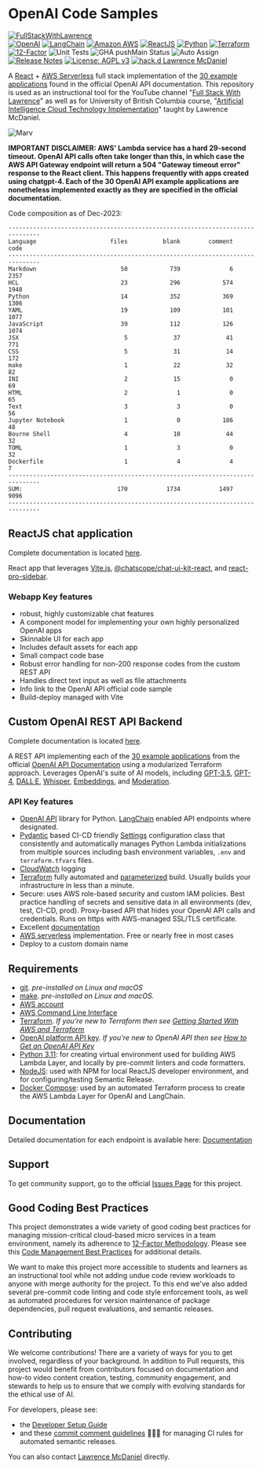 # OpenAI Code Samples

[![FullStackWithLawrence](https://a11ybadges.com/badge?text=FullStackWithLawrence&badgeColor=orange&logo=youtube&logoColor=282828)](https://www.youtube.com/@FullStackWithLawrence)<br>
[![OpenAI](https://a11ybadges.com/badge?logo=openai)](https://platform.openai.com/)
[![LangChain](https://a11ybadges.com/badge?text=LangChain&badgeColor=0834ac)](https://www.langchain.com/)
[![Amazon AWS](https://a11ybadges.com/badge?logo=amazonaws)](https://aws.amazon.com/)
[![ReactJS](https://a11ybadges.com/badge?logo=react)](https://react.dev/)
[![Python](https://a11ybadges.com/badge?logo=python)](https://www.python.org/)
[![Terraform](https://a11ybadges.com/badge?logo=terraform)](https://www.terraform.io/)<br>
[![12-Factor](https://img.shields.io/badge/12--Factor-Compliant-green.svg)](./doc/Twelve_Factor_Methodology.md)
![Unit Tests](https://github.com/FullStackWithLawrence/aws-openai/actions/workflows/testsPython.yml/badge.svg?branch=main)
![GHA pushMain Status](https://img.shields.io/github/actions/workflow/status/FullStackWithLawrence/aws-openai/pushMain.yml?branch=main)
![Auto Assign](https://github.com/FullStackwithLawrence/aws-openai/actions/workflows/auto-assign.yml/badge.svg)
[![Release Notes](https://img.shields.io/github/release/FullStackWithLawrence/aws-openai)](https://github.com/FullStackWithLawrence/aws-openai/releases)
[![License: AGPL v3](https://img.shields.io/badge/License-AGPL_v3-blue.svg)](https://www.gnu.org/licenses/agpl-3.0)
[![hack.d Lawrence McDaniel](https://img.shields.io/badge/hack.d-Lawrence%20McDaniel-orange.svg)](https://lawrencemcdaniel.com)

A [React](https://react.dev/) + [AWS Serverless](https://aws.amazon.com/serverless/) full stack implementation of the [30 example applications](https://platform.openai.com/examples) found in the official OpenAI API documentation. This repository is used as an instructional tool for the YouTube channel "[Full Stack With Lawrence](https://youtube.com/@FullStackWithLawrence)" as well as for University of British Columbia course, "[Artificial Intelligence Cloud Technology Implementation](https://extendedlearning.ubc.ca/courses/artificial-intelligence-cloud-technology-implementation/mg202)" taught by Lawrence McDaniel.

![Marv](https://cdn.lawrencemcdaniel.com/marv.gif)

**IMPORTANT DISCLAIMER: AWS' Lambda service has a hard 29-second timeout. OpenAI API calls often take longer than this, in which case the AWS API Gateway endpoint will return a 504 "Gateway timeout error" response to the React client. This happens frequently with apps created using chatgpt-4. Each of the 30 OpenAI API example applications are nonetheless implemented exactly as they are specified in the official documentation.**

Code composition as of Dec-2023:

```console
-------------------------------------------------------------------------------
Language                     files          blank        comment           code
-------------------------------------------------------------------------------
Markdown                        50            739              6           2357
HCL                             23            296            574           1948
Python                          14            352            369           1306
YAML                            19            109            101           1077
JavaScript                      39            112            126           1074
JSX                              5             37             41            771
CSS                              5             31             14            172
make                             1             22             32             82
INI                              2             15              0             69
HTML                             2              1              0             65
Text                             3              3              0             56
Jupyter Notebook                 1              0            186             48
Bourne Shell                     4             10             44             32
TOML                             1              3              0             32
Dockerfile                       1              4              4              7
-------------------------------------------------------------------------------
SUM:                           170           1734           1497           9096
-------------------------------------------------------------------------------
```

## ReactJS chat application

Complete documentation is located [here](./client/).

React app that leverages [Vite.js](https://github.com/FullStackWithLawrence/aws-openai), [@chatscope/chat-ui-kit-react](https://www.npmjs.com/package/@chatscope/chat-ui-kit-react), and [react-pro-sidebar](https://www.npmjs.com/package/react-pro-sidebar).

### Webapp Key features

- robust, highly customizable chat features
- A component model for implementing your own highly personalized OpenAI apps
- Skinnable UI for each app
- Includes default assets for each app
- Small compact code base
- Robust error handling for non-200 response codes from the custom REST API
- Handles direct text input as well as file attachments
- Info link to the OpenAI API official code sample
- Build-deploy managed with Vite

## Custom OpenAI REST API Backend

Complete documentation is located [here](./api/).

A REST API implementing each of the [30 example applications](https://platform.openai.com/examples) from the official [OpenAI API Documentation](https://platform.openai.com/docs/api-reference/making-requests?lang=python) using a modularized Terraform approach. Leverages OpenAI's suite of AI models, including [GPT-3.5](https://platform.openai.com/docs/models/gpt-3-5), [GPT-4](https://platform.openai.com/docs/models/gpt-4), [DALL·E](https://platform.openai.com/docs/models/dall-e), [Whisper](https://platform.openai.com/docs/models/whisper), [Embeddings](https://platform.openai.com/docs/models/embeddings), and [Moderation](https://platform.openai.com/docs/models/moderation).

### API Key features

- [OpenAI API](https://pypi.org/project/openai/) library for Python. [LangChain](https://www.langchain.com/) enabled API endpoints where designated.
- [Pydantic](https://docs.pydantic.dev/latest/) based CI-CD friendly [Settings](./api/terraform/python/openai_api/common/README.md) configuration class that consistently and automatically manages Python Lambda initializations from multiple sources including bash environment variables, `.env` and `terraform.tfvars` files.
- [CloudWatch](https://aws.amazon.com/cloudwatch/) logging
- [Terraform](https://www.terraform.io/) fully automated and [parameterized](./api/terraform/terraform.tfvars) build. Usually builds your infrastructure in less than a minute.
- Secure: uses AWS role-based security and custom IAM policies. Best practice handling of secrets and sensitive data in all environments (dev, test, CI-CD, prod). Proxy-based API that hides your OpenAI API calls and credentials. Runs on https with AWS-managed SSL/TLS certificate.
- Excellent [documentation](./doc/)
- [AWS serverless](https://aws.amazon.com/serverless/) implementation. Free or nearly free in most cases
- Deploy to a custom domain name

## Requirements

- [git](https://git-scm.com/book/en/v2/Getting-Started-Installing-Git). _pre-installed on Linux and macOS_
- [make](https://gnuwin32.sourceforge.net/packages/make.htm). _pre-installed on Linux and macOS._
- [AWS account](https://aws.amazon.com/)
- [AWS Command Line Interface](https://aws.amazon.com/cli/)
- [Terraform](https://www.terraform.io/).
  _If you're new to Terraform then see [Getting Started With AWS and Terraform](./doc/TERRAFORM_GETTING_STARTED_GUIDE.md)_
- [OpenAI platform API key](https://platform.openai.com/).
  _If you're new to OpenAI API then see [How to Get an OpenAI API Key](./doc/OPENAI_API_GETTING_STARTED_GUIDE.md)_
- [Python 3.11](https://www.python.org/downloads/): for creating virtual environment used for building AWS Lambda Layer, and locally by pre-commit linters and code formatters.
- [NodeJS](https://nodejs.org/en/download): used with NPM for local ReactJS developer environment, and for configuring/testing Semantic Release.
- [Docker Compose](https://docs.docker.com/compose/install/): used by an automated Terraform process to create the AWS Lambda Layer for OpenAI and LangChain.

## Documentation

Detailed documentation for each endpoint is available here: [Documentation](./doc/examples/)

## Support

To get community support, go to the official [Issues Page](https://github.com/FullStackWithLawrence/aws-openai/issues) for this project.

## Good Coding Best Practices

This project demonstrates a wide variety of good coding best practices for managing mission-critical cloud-based micro services in a team environment, namely its adherence to [12-Factor Methodology](./doc/Twelve_Factor_Methodology.md). Please see this [Code Management Best Practices](./doc/GOOD_CODING_PRACTICE.md) for additional details.

We want to make this project more accessible to students and learners as an instructional tool while not adding undue code review workloads to anyone with merge authority for the project. To this end we've also added several pre-commit code linting and code style enforcement tools, as well as automated procedures for version maintenance of package dependencies, pull request evaluations, and semantic releases.

## Contributing

We welcome contributions! There are a variety of ways for you to get involved, regardless of your background. In addition to Pull requests, this project would benefit from contributors focused on documentation and how-to video content creation, testing, community engagement, and stewards to help us to ensure that we comply with evolving standards for the ethical use of AI.

For developers, please see:

- the [Developer Setup Guide](./doc/CONTRIBUTING.md)
- and these [commit comment guidelines](./doc/SEMANTIC_VERSIONING.md) 😬😬😬 for managing CI rules for automated semantic releases.

You can also contact [Lawrence McDaniel](https://lawrencemcdaniel.com/contact) directly.
